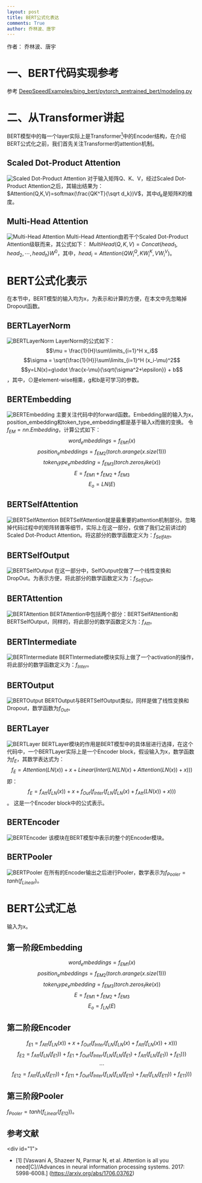 ```yaml
---
layout: post
title: BERT公式化表达
comments: True
author: 乔林波、唐宇
---
```


作者： 乔林波、唐宇


#  一、BERT代码实现参考

参考 [DeepSpeedExamples/bing_bert/pytorch_pretrained_bert/modeling.py](https://github.com/microsoft/DeepSpeedExamples/blob/20ea07a2a069696abec212e25476a9bf76aced70/bing_bert/pytorch_pretrained_bert/modeling.py)

# 二、从Transformer讲起
BERT模型中的每一个layer实际上是Transformer[<sup>1</sup>](#1)中的Encoder结构，在介绍BERT公式化之前，我们首先关注Transformer的attention机制。
## Scaled Dot-Product Attention
![Scaled Dot-Product Attention](pictures/bert_formula/sdp.jpg)
对于输入矩阵Q、K、V，经过Scaled Dot-Product Attention之后，其输出结果为：
$Attention(Q,K,V)=softmax(\frac{QK^T}{\sqrt d_k})V$，其中$d_k$是矩阵K的维度。

## Multi-Head Attention
![Multi-Head Attention](pictures/bert_formula/mha.jpg)
Multi-Head Attention由若干个Scaled Dot-Product Attention级联而来，其公式如下：
$MultiHead(Q,K,V)=Concat(head_1,head_2,\cdots,head_h)W^0$，其中，$head_i = Attention(QW^Q_i,KW^K_i,VW^V_i)$。

# BERT公式化表示
在本节中，BERT模型的输入均为x，为表示和计算的方便，在本文中先忽略掉Dropout函数。
## BERTLayerNorm
![BERTLayerNorm](pictures/bert_formula/ln.png)
LayerNorm的公式如下：
$$\mu = \frac{1}{H}\sum\limits_{i=1}^H x_i$$
$$\sigma = \sqrt{\frac{1}{H}}\sum\limits_{i=1}^H (x_i-\mu)^2$$
$$y=LN(x)=g\odot \frac{x-\mu}{\sqrt{\sigma^2+\epsilon}} + b$$，其中，$\odot$是element-wise相乘，g和b是可学习的参数。

## BERTEmbedding
![BERTEmbedding](pictures/bert_formula/embedding.png)
主要关注代码中的forward函数。Embedding层的输入为x，position_embedding和token_type_embedding都是基于输入x而做的变换。
令$f_{EM}=nn.Embedding$，计算公式如下：
$$word_embeddings=f_{EM1}(x)$$
$$position_embeddings=f_{EM2}(torch.arange(x.size(1)))$$
$$token_type_embedding=f_{EM3}(torch.zeros_like(x))$$
$$E=f_{EM1}+f_{EM2}+f_{EM3}$$
$$E_o=LN(E)$$

## BERTSelfAttention
![BERTSelfAttention](pictures/bert_formula/selfattention.png)
BERTSelfAttention就是最重要的attention机制部分。忽略掉代码过程中的矩阵转置等细节，实际上在这一部分，仅做了我们之前讲过的Scaled Dot-Product Attention。将这部分的数学函数定义为：$f_{SelfAtt}$。

## BERTSelfOutput
![BERTSelfOutput](pictures/bert_formula/selfoutput.png)
在这一部分中，SelfOutput仅做了一个线性变换和DropOut。为表示方便，将此部分的数学函数定义为：$f_{SelfOut}$。

## BERTAttention
![BERTAttention](pictures/bert_formula/attention.png)
BERTAttention中包括两个部分：BERTSelfAttention和BERTSelfOutput，同样的，将此部分的数学函数定义为：$f_{Att}$。

## BERTIntermediate
![BERTIntermediate](pictures/bert_formula/intermediate.png)
BERTIntermediate模块实际上做了一个activation的操作，将此部分的数学函数定义为：$f_{Inter}$。

## BERTOutput
![BERTOutput](pictures/bert_formula/output.png)
BERTOutput与BERTSelfOutput类似，同样是做了线性变换和Dropout，数学函数为$f_{Out}$。

## BERTLayer
![BERTLayer](pictures/bert_formula/layer.png)
BERTLayer模块的作用是BERT模型中的具体层进行选择，在这个代码中，一个BERTLayer实际上是一个Encoder block，假设输入为x，数学函数为$f_{E}$，其数学表达式为：
$$f_{E}=Attention(LN(x))+x+Linear(Inter(LN(LN(x)+Attention(LN(x))+x)))$$
即：
$$f_{E}=f_{Att}(f_{LN}(x))+x+f_{Out}(f_{Inter}(f_{LN}(f_{LN}(x)+f_{Att}(LN(x))+x)))$$。
这是一个Encoder block中的公式表示。

## BERTEncoder
![BERTEncoder](pictures/bert_formula/encoder.png)
该模块在BERT模型中表示的整个的Encoder模块。

## BERTPooler
![BERTPooler](pictures/bert_formula/pooler.png)
在所有的Encoder输出之后进行Pooler，数学表示为$f_{Pooler}=tanh(f_{Linear})$。

# BERT公式汇总
输入为x。
## 第一阶段Embedding
$$word_embeddings=f_{EM1}(x)$$
$$position_embeddings=f_{EM2}(torch.arange(x.size(1)))$$
$$token_type_embedding=f_{EM3}(torch.zeros_like(x))$$
$$E=f_{EM1}+f_{EM2}+f_{EM3}$$
$$E_o=f_{LN}(E)$$
## 第二阶段Encoder
$$f_{E1}=f_{Att}(f_{LN}(x))+x+f_{Out}(f_{Inter}(f_{LN}(f_{LN}(x)+f_{Att}(f_{LN}(x))+x)))$$
$$f_{E2}=f_{Att}(f_{LN}(f_{E1}))+f_{E1}+f_{Out}(f_{Inter}(f_{LN}(f_{LN}(f_{E1})+f_{Att}(f_{LN}(f_{E1}))+f_{E1})))$$
$$\cdots$$
$$f_{E12}=f_{Att}(f_{LN}(f_{E11}))+f_{E11}+f_{Out}(f_{Inter}(f_{LN}(f_{LN}(f_{E11})+f_{Att}(f_{LN}(f_{E11}))+f_{E11})))$$

## 第三阶段Pooler
$f_{Pooler}=tanh(f_{Linear}(f_{E12}))$。


## 参考文献
<div id="1"></div>
- [1] [Vaswani A, Shazeer N, Parmar N, et al. Attention is all you need[C]//Advances in neural information processing systems. 2017: 5998-6008.] (https://arxiv.org/abs/1706.03762)

